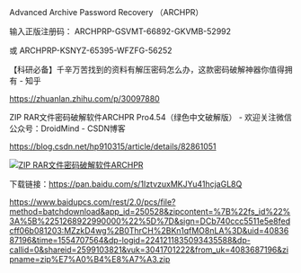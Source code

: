 Advanced Archive Password Recovery （ARCHPR）

输入正版注册码：
ARCHPRP-GSVMT-66892-GKVMB-52992

或
ARCHPRP-KSNYZ-65395-WFZFG-56252

【科研必备】千辛万苦找到的资料有解压密码怎么办，这款密码破解神器你值得拥有 - 知乎

https://zhuanlan.zhihu.com/p/30097880

ZIP RAR文件密码破解软件ARCHPR Pro4.54（绿色中文破解版） - 欢迎关注微信公众号：DroidMind - CSDN博客

https://blog.csdn.net/hp910315/article/details/82861051


<a href="https://zhuanlan.zhihu.com/p/30097880">
<img src="https://camo.githubusercontent.com/d675817311edbabc0203b5b9231b52a25a3a05d1/68747470733a2f2f706963342e7a68696d672e636f6d2f38302f76322d37386430636564393663623563663835303032613136353839373634363161625f68642e6a7067" border="0" title="ZIP RAR文件密码破解软件ARCHPR"></a>

下载链接：https://pan.baidu.com/s/1IztvzuxMKJYu41hcjaGL8Q

https://www.baidupcs.com/rest/2.0/pcs/file?method=batchdownload&app_id=250528&zipcontent=%7B%22fs_id%22%3A%5B%2251268922990000%22%5D%7D&sign=DCb740ccc5511e5e8fedcff06b081203:MZzkD4wg%2B0ThrCH%2BKn1qfMO8nLA%3D&uid=4083687196&time=1554707564&dp-logid=2241211835093435588&dp-callid=0&shareid=2599103821&vuk=3041701222&from_uk=4083687196&zipname=zip%E7%A0%B4%E8%A7%A3.zip

